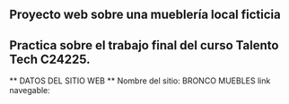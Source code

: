 ## Proyecto web sobre una mueblería local ficticia ##
## Practica sobre el trabajo final del curso Talento Tech C24225. ##


** DATOS DEL SITIO WEB **
Nombre del sitio: BRONCO MUEBLES
link navegable:

